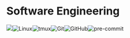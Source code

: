 Software Engineering
===

![](https://img.shields.io/badge/Python-blue?style=for-the-badge&logo=python&logoColor=white)![Linux](https://img.shields.io/static/v1?label=&message=Linux&color=%23FCC624&style=for-the-badge&logo=linux&logoColor=black)![tmux](https://img.shields.io/static/v1?label=&message=tmux&color=%231BB91F&style=for-the-badge&logo=tmux&logoColor=black)![Git](https://img.shields.io/static/v1?label=&message=Git&color=%23F05032&style=for-the-badge&logo=git&logoColor=white)![GitHub](https://img.shields.io/static/v1?label=&message=GitHub&color=%23181717&style=for-the-badge&logo=github)![pre-commit](https://img.shields.io/static/v1?label=&message=pre-commit&color=%23FAB040&style=for-the-badge&logo=pre-commit&logoColor=black)
